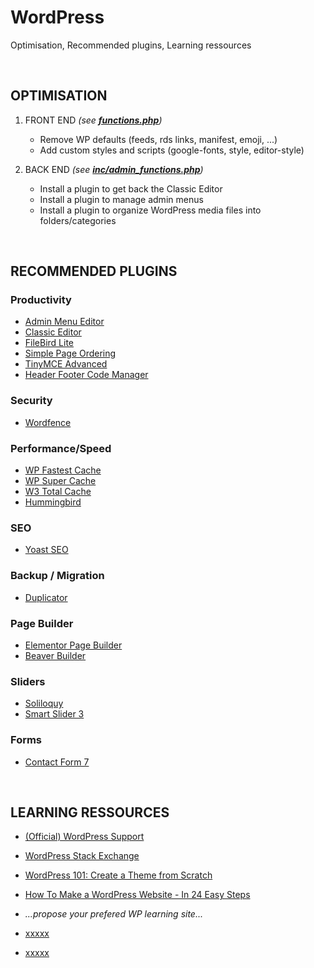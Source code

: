 # WordPress
Optimisation, Recommended plugins, Learning ressources

<br>

## OPTIMISATION

1. FRONT END *(see **[functions.php](Themes/sorin/functions.php)**)*
    * Remove WP defaults (feeds, rds links, manifest, emoji, ...)
    * Add custom styles and scripts (google-fonts, style, editor-style)<br>

2. BACK END *(see **[inc/admin_functions.php](Themes/sorin/inc/admin_functions.php)**)*
    * Install a plugin to get back the Classic Editor
    * Install a plugin to manage admin menus
    * Install a plugin to organize WordPress media files into folders/categories


<br>


## RECOMMENDED PLUGINS

### Productivity
* [Admin Menu Editor](https://wordpress.org/plugins/admin-menu-editor/)
* [Classic Editor](https://wordpress.org/plugins/classic-editor/)
* [FileBird Lite](https://wordpress.org/plugins/filebird/)
* [Simple Page Ordering](https://wordpress.org/plugins/simple-page-ordering/)
* [TinyMCE Advanced](https://wordpress.org/plugins/tinymce-advanced/)
* [Header Footer Code Manager](https://wordpress.org/plugins/header-footer-code-manager/)

### Security
* [Wordfence](https://wordpress.org/plugins/wordfence/)

### Performance/Speed
* [WP Fastest Cache](https://wordpress.org/plugins/wp-fastest-cache/)
* [WP Super Cache](https://wordpress.org/plugins/wp-super-cache/)
* [W3 Total Cache](https://wordpress.org/plugins/w3-total-cache/)
* [Hummingbird](https://wordpress.org/plugins/hummingbird-performance/)

### SEO
* [Yoast SEO](https://wordpress.org/plugins/wordpress-seo/)

### Backup / Migration
* [Duplicator](https://wordpress.org/plugins/duplicator/)

### Page Builder
* [Elementor Page Builder](https://wordpress.org/plugins/elementor/)
* [Beaver Builder](https://wordpress.org/plugins/beaver-builder-lite-version/)


### Sliders
* [Soliloquy](https://wordpress.org/plugins/soliloquy-lite/)
* [Smart Slider 3](https://wordpress.org/plugins/smart-slider-3/)


### Forms
* [Contact Form 7](https://wordpress.org/plugins/contact-form-7/)

<br>

## LEARNING RESSOURCES
* [(Official) WordPress Support](https://wordpress.org/support/)
* [WordPress Stack Exchange](https://wordpress.stackexchange.com/)
* [WordPress 101: Create a Theme from Scratch](https://www.youtube.com/watch?v=oTRZYnYQlmo&list=PLriKzYyLb28nUFbe0Y9d-19uVkOnhYxFE)
* [How To Make a WordPress Website - In 24 Easy Steps
](https://www.youtube.com/watch?v=2cbvZf1jIJM)
* *...propose your prefered WP learning site...*


* [xxxxx](xxxxxxxx)
* [xxxxx](xxxxxxxx)